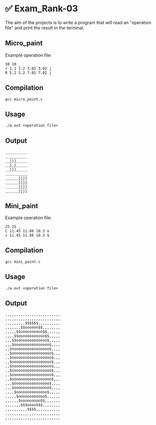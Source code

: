 # ✅ Exam_Rank-03
The aim of the projects is to write a program that will read an "operation file" and print the result in the terminal.
## Micro_paint
Example operation file:
```
10 10 _
r 1.2 1.2 3.01 3.02 j
R 5.2 5.2 7.01 7.02 j
```
## Compilation
```
gcc micro_paint.c
```
## Usage
```
./a.out <operation file>
```
## Output
```
__________
__________
__jjj_____
__j_j_____
__jjj_____
__________
______jjjj
______jjjj
______jjjj
______jjjj
```
## Mini_paint
Example operation file:
```
25 25 ,
C 11.45 11.86 10.3 o
c 11.45 11.86 10.3 $
```
## Compilation
```
gcc mini_paint.c
```
## Usage
```
./a.out <operation file>
```
## Output
```
,,,,,,,,,,,,,,,,,,,,,,,,,
,,,,,,,,,,,,,,,,,,,,,,,,,
,,,,,,,,,$$$$$$,,,,,,,,,,
,,,,,,,$$oooooo$$,,,,,,,,
,,,,,$$oooooooooo$$,,,,,,
,,,,$$oooooooooooo$$,,,,,
,,,$$oooooooooooooo$,,,,,
,,,$oooooooooooooooo$,,,,
,,$ooooooooooooooooo$,,,,
,,$oooooooooooooooooo$,,,
,,$oooooooooooooooooo$,,,
,,$oooooooooooooooooo$,,,
,,$oooooooooooooooooo$,,,
,,$oooooooooooooooooo$,,,
,,$oooooooooooooooooo$,,,
,,$oooooooooooooooooo$,,,
,,,$oooooooooooooooo$,,,,
,,,$oooooooooooooooo$,,,,
,,,,$oooooooooooooo$,,,,,
,,,,,$oooooooooooo$,,,,,,
,,,,,,$ooooooooo$$,,,,,,,
,,,,,,,$$$oooo$$$,,,,,,,,
,,,,,,,,,,$$$$,,,,,,,,,,,
,,,,,,,,,,,,,,,,,,,,,,,,,
,,,,,,,,,,,,,,,,,,,,,,,,,
```
